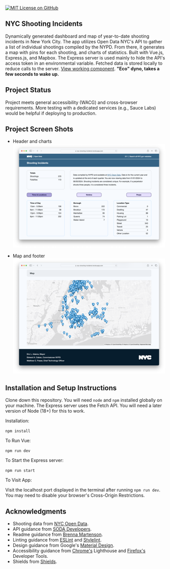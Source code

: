 [![MIT License on GitHub](https://img.shields.io/github/license/seankelliher/nyc-shooting-incidents?style=flat-square)](/LICENSE.txt)
## NYC Shooting Incidents

Dynamically generated dashboard and map of year-to-date shooting incidents in New York City. The app utilizes Open Data NYC's API to gather a list of individual shootings compiled by the NYPD. From there, it generates a map with pins for each shooting, and charts of statistics. Built with Vue.js, Express.js, and Mapbox. The Express server is used mainly to hide the API's access token in an environmental variable. Fetched data is stored locally to reduce calls to the server. [View working component](https://nyc-shooting-incidents.herokuapp.com). **"Eco" dyno, takes a few seconds to wake up.**

## Project Status

Project meets general accessibility (WACG) and cross-browser requirements. More testing with a dedicated services (e.g., Sauce Labs) would be helpful if deploying to production.

## Project Screen Shots

* Header and charts
![screen shot of project](/screenshots/nyc-shooting-incidents-screenshot1.png?s=600)

* Map and footer
![screen shot of project](/screenshots/nyc-shooting-incidents-screenshot2.png?s=600)

## Installation and Setup Instructions

Clone down this repository. You will need `node` and `npm` installed globally on your machine. The Express server uses the Fetch API. You will need a later version of Node (18+) for this to work. 

Installation:

`npm install`  

To Run Vue:

`npm run dev`  

To Start the Express server:

`npm run start`  

To Visit App:

Visit the localhost port displayed in the terminal after running `npm run dev`. You may need to disable your browser's Cross-Origin Restrictions.

## Acknowledgments

* Shooting data from [NYC Open Data](https://data.cityofnewyork.us/Public-Safety/NYPD-Shooting-Incident-Data-Year-To-Date-/5ucz-vwe8).
* API guidance from [SODA Developers](https://dev.socrata.com).
* Readme guidance from [Brenna Martenson](https://gist.github.com/martensonbj/6bf2ec2ed55f5be723415ea73c4557c4).
* Linting guidance from [ESLint](https://eslint.org) and [Stylelint](https://stylelint.io).
* Design guidance from Google's [Material Design](https://material.io/design).
* Accessibility guidance from [Chrome's](https://www.google.com/chrome/) Lighthouse and [Firefox's](https://www.mozilla.org/en-US/firefox/new/) Developer Tools.
* Shields from [Shields](https://shields.io).